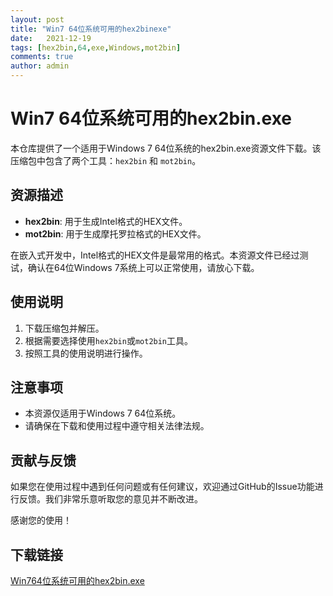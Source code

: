 ```yaml
---
layout: post
title: "Win7 64位系统可用的hex2binexe"
date:   2021-12-19
tags: [hex2bin,64,exe,Windows,mot2bin]
comments: true
author: admin
---
```

# Win7 64位系统可用的hex2bin.exe

本仓库提供了一个适用于Windows 7 64位系统的hex2bin.exe资源文件下载。该压缩包中包含了两个工具：`hex2bin` 和 `mot2bin`。

## 资源描述

- **hex2bin**: 用于生成Intel格式的HEX文件。
- **mot2bin**: 用于生成摩托罗拉格式的HEX文件。

在嵌入式开发中，Intel格式的HEX文件是最常用的格式。本资源文件已经过测试，确认在64位Windows 7系统上可以正常使用，请放心下载。

## 使用说明

1. 下载压缩包并解压。
2. 根据需要选择使用`hex2bin`或`mot2bin`工具。
3. 按照工具的使用说明进行操作。

## 注意事项

- 本资源仅适用于Windows 7 64位系统。
- 请确保在下载和使用过程中遵守相关法律法规。

## 贡献与反馈

如果您在使用过程中遇到任何问题或有任何建议，欢迎通过GitHub的Issue功能进行反馈。我们非常乐意听取您的意见并不断改进。

感谢您的使用！

## 下载链接

[Win764位系统可用的hex2bin.exe](https://pan.quark.cn/s/9c1b5db23b8e)